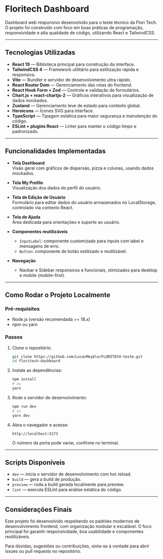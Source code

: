 # Floritech Dashboard

Dashboard web responsivo desenvolvido para o teste técnico da Flori Tech. O projeto foi construído com foco em boas práticas de programação, responsividade e alta qualidade de código, utilizando React e TailwindCSS.

---

## Tecnologias Utilizadas

- **React 19** — Biblioteca principal para construção da interface.
- **TailwindCSS 4** — Framework utilitário para estilização rápida e responsiva.
- **Vite** — Bundler e servidor de desenvolvimento ultra rápido.
- **React Router Dom** — Gerenciamento das rotas do frontend.
- **React Hook Form + Zod** — Controle e validação de formulários.
- **Chart.js + react-chartjs-2** — Gráficos interativos para visualização de dados mockados.
- **Zustand** — Gerenciamento leve de estado para contexto global.
- **Heroicons** — Ícones SVG para interface.
- **TypeScript** — Tipagem estática para maior segurança e manutenção do código.
- **ESLint + plugins React** — Linter para manter o código limpo e padronizado.

---

## Funcionalidades Implementadas

- **Tela Dashboard**  
  Visão geral com gráficos de dispersão, pizza e colunas, usando dados mockados.

- **Tela My Profile**  
  Visualização dos dados do perfil do usuário.

- **Tela de Edição de Usuário**  
  Formulário para editar dados do usuário armazenados no LocalStorage, controlado via contexto React.

- **Tela de Ajuda**  
  Área dedicada para orientações e suporte ao usuário.

- **Componentes reutilizáveis**  
  - `InputLabel`: componente customizado para inputs com label e mensagens de erro.  
  - `Button`: componente de botão estilizado e reutilizável.  

- **Navegação**  
  - Navbar e Sidebar responsivos e funcionais, otimizados para desktop e mobile (mobile-first).

---

## Como Rodar o Projeto Localmente

### Pré-requisitos

- Node.js (versão recomendada >= 18.x)
- npm ou yarn

### Passos

1. Clone o repositório:
   ```bash
   git clone https://github.com/LucasMeyble/FLORITECH-teste.git
   cd floritech-dashboard
   ```

2. Instale as dependências:
   ```bash
   npm install
   # ou
   yarn
   ```

3. Rode o servidor de desenvolvimento:
   ```bash
   npm run dev
   # ou
   yarn dev
   ```

4. Abra o navegador e acesse:
   ```
   http://localhost:5173
   ```
   O número da porta pode variar, confirme no terminal.

---

## Scripts Disponíveis

- `dev` — inicia o servidor de desenvolvimento com hot reload.
- `build` — gera a build de produção.
- `preview` — roda a build gerada localmente para preview.
- `lint` — executa ESLint para análise estática do código.

---

## Considerações Finais

Este projeto foi desenvolvido respeitando os padrões modernos de desenvolvimento frontend, com organização modular e escalável. O foco principal foi garantir responsividade, boa usabilidade e componentes reutilizáveis.

Para dúvidas, sugestões ou contribuições, sinta-se à vontade para abrir issues ou pull requests no repositório.

